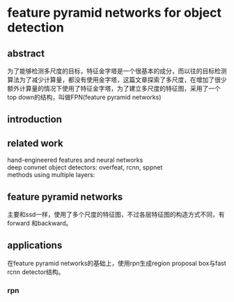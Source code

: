 # feature pyramid networks for object detection
## abstract
为了能够检测多尺度的目标，特征金字塔是一个很基本的成分，而以往的目标检测算法为了减少计算量，都没有使用金字塔，这篇文章探索了多尺度，在增加了很少额外计算量的情况下使用了特征金字塔，为了建立多尺度的特征图，采用了一个top down的结构，叫做FPN(feature pyramid networks)

## introduction
## related work
hand-engineered features and neural networks  
deep convnet object detectors: overfeat, rcnn, sppnet  
methods using multiple layers:   

## feature pyramid networks
主要和ssd一样，使用了多个尺度的特征图，不过各层特征图的构造方式不同，有forward 和backward。

## applications
在feature pyramid networks的基础上，使用rpn生成region proposal box与fast rcnn detector结构。
### rpn